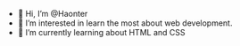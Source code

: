 - 👋 Hi, I’m @Haonter
- 👀 I’m interested in learn the most about web development.
- 🌱 I’m currently learning about HTML and CSS
